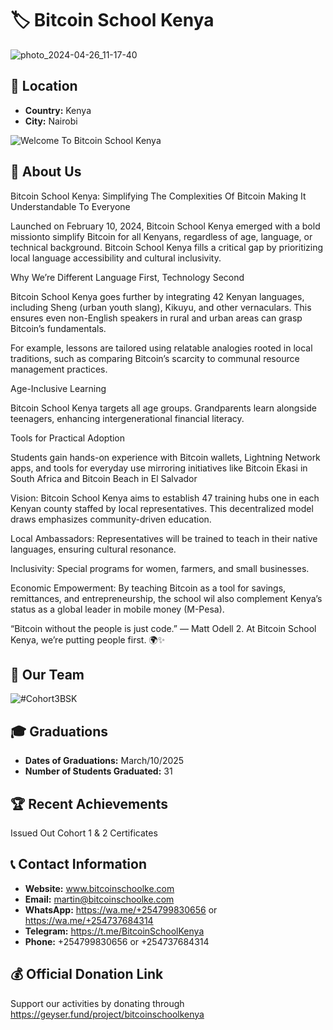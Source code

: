 # 🏷️ Bitcoin School Kenya

![photo_2024-04-26_11-17-40](https://github.com/user-attachments/assets/e2f9d368-a6f4-4096-8189-79121bd836b1)


## 📍 Location
- **Country:** Kenya
- **City:** Nairobi

![Welcome To Bitcoin School Kenya](https://github.com/user-attachments/assets/b1f9085c-03a8-4310-a7dd-069c59b811a3)


## 📖 About Us

Bitcoin School Kenya: Simplifying The Complexities Of Bitcoin Making It Understandable To Everyone

Launched on February 10, 2024, Bitcoin School Kenya emerged with a bold missionto simplify Bitcoin for all Kenyans, regardless of age, language, or technical background. Bitcoin School Kenya fills a critical gap by prioritizing local language accessibility and cultural inclusivity.

Why We’re Different
Language First, Technology Second

Bitcoin School Kenya goes further by integrating 42 Kenyan languages, including Sheng (urban youth slang), Kikuyu, and other vernaculars. This ensures even non-English speakers in rural and urban areas can grasp Bitcoin’s fundamentals.

For example, lessons are tailored using relatable analogies rooted in local traditions, such as comparing Bitcoin’s scarcity to communal resource management practices.

Age-Inclusive Learning

Bitcoin School Kenya targets all age groups. Grandparents learn alongside teenagers, enhancing intergenerational financial literacy.

Tools for Practical Adoption

Students gain hands-on experience with Bitcoin wallets, Lightning Network apps, and tools for everyday use mirroring initiatives like Bitcoin Ekasi in South Africa and Bitcoin Beach in El Salvador

Vision: 
Bitcoin School Kenya aims to establish 47 training hubs one in each Kenyan county staffed by local representatives. This decentralized model draws  emphasizes community-driven education.

Local Ambassadors: Representatives will be trained to teach in their native languages, ensuring cultural resonance.

Inclusivity: Special programs for women, farmers, and small businesses.

Economic Empowerment: By teaching Bitcoin as a tool for savings, remittances, and entrepreneurship, the school wil also complement Kenya’s status as a global leader in mobile money (M-Pesa).

“Bitcoin without the people is just code.” — Matt Odell 2. At Bitcoin School Kenya, we’re putting people first. 🌍✨ 

## 👥 Our Team

![#Cohort3BSK](https://github.com/user-attachments/assets/6f918618-09e4-4d57-939c-bf5ab86ce216)


## 🎓 Graduations
- **Dates of Graduations:** March/10/2025
- **Number of Students Graduated:** 31

## 🏆 Recent Achievements
Issued Out Cohort 1 & 2 Certificates

## 📞 Contact Information
- **Website:** www.bitcoinschoolke.com
- **Email:** martin@bitcoinschoolke.com
- **WhatsApp:**  https://wa.me/+254799830656 or  https://wa.me/+254737684314
- **Telegram:** https://t.me/BitcoinSchoolKenya
- **Phone:** +254799830656 or +254737684314

## 💰 Official Donation Link
Support our activities by donating through https://geyser.fund/project/bitcoinschoolkenya
